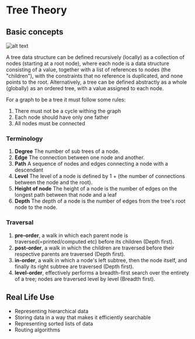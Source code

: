 # Tree  Theory

## Basic concepts

![alt text](https://upload.wikimedia.org/wikipedia/commons/thumb/f/f7/Binary_tree.svg/288px-Binary_tree.svg.png "title")

A tree data structure can be defined recursively (locally) as a collection of nodes (starting at a root node),
where each node is a data structure consisting of a value, together with a list of references to nodes (the "children"),
with the constraints that no reference is duplicated, and none points to the root.
Alternatively, a tree can be defined abstractly as a whole (globally) as an ordered tree, with a value assigned to each node.

For a graph to be a tree it must follow some rules:
1. There must not be a cycle withing the graph
2. Each node should have only one father
3. All nodes must be connected

### Terminology
1. **Degree** The number of sub trees of a node.
2. **Edge** The connection between one node and another.
3. **Path** A sequence of nodes and edges connecting a node with a descendant
4. **Level** The level of a node is defined by 1 + (the number of connections between the node and the root).
5. **Height of node** The height of a node is the number of edges on the longest path between that node and a leaf
6. **Depth** The depth of a node is the number of edges from the tree's root node to the node.

### Traversal
1. **pre-order**, a walk in which each parent node is traversed(=printed/computed etc) before its children (Depth first).
2. **post-order**, a walk in which the children are traversed before their respective parents are traversed (Depth first).
3. **in-order**, a walk in which a node's left subtree, then the node itself, and finally its right subtree are traversed (Depth first).
4. **level-order**, effectively performs a breadth-first search over the entirety of a tree; nodes are traversed level by level (Breadth first).

## Real Life Use

- Representing hierarchical data
- Storing data in a way that makes it efficiently searchable
- Representing sorted lists of data
- Routing algorithms
